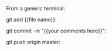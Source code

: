 From a generic terminal:

git add {{file name}}:

git commit -m "{{your comments here}}":

git push origin master:
